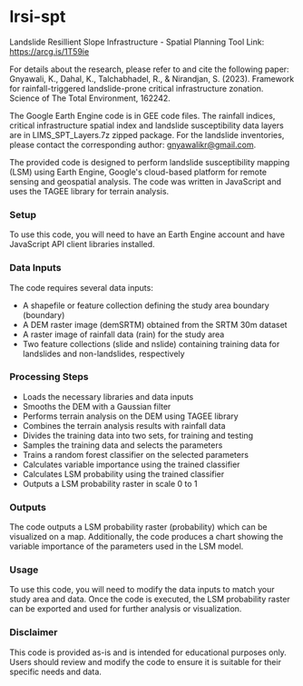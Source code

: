 # lrsi-spt
Landslide Resillient Slope Infrastructure - Spatial Planning Tool
Link:
https://arcg.is/1T59ie

For details about the research, please refer to and cite the following paper: 
Gnyawali, K., Dahal, K., Talchabhadel, R., & Nirandjan, S. (2023). Framework for rainfall-triggered landslide-prone critical infrastructure zonation. Science of The Total Environment, 162242.

The Google Earth Engine code is in GEE code files.
The rainfall indices, critical infrastructure spatial index and landslide susceptibility data layers are in LIMS_SPT_Layers.7z zipped package. 
For the landslide inventories, please contact the corresponding author: gnyawalikr@gmail.com.

The provided code is designed to perform landslide susceptibility mapping (LSM) using Earth Engine, Google's cloud-based platform for remote sensing and geospatial analysis. The code was written in JavaScript and uses the TAGEE library for terrain analysis.

### Setup
To use this code, you will need to have an Earth Engine account and have JavaScript API client libraries installed.

### Data Inputs
The code requires several data inputs:

- A shapefile or feature collection defining the study area boundary (boundary)
- A DEM raster image (demSRTM) obtained from the SRTM 30m dataset
- A raster image of rainfall data (rain) for the study area
- Two feature collections (slide and nslide) containing training data for landslides and non-landslides, respectively

### Processing Steps
- Loads the necessary libraries and data inputs
- Smooths the DEM with a Gaussian filter
- Performs terrain analysis on the DEM using TAGEE library
- Combines the terrain analysis results with rainfall data
- Divides the training data into two sets, for training and testing
- Samples the training data and selects the parameters
- Trains a random forest classifier on the selected parameters
- Calculates variable importance using the trained classifier
- Calculates LSM probability using the trained classifier
- Outputs a LSM probability raster in scale 0 to 1

### Outputs
The code outputs a LSM probability raster (probability) which can be visualized on a map. Additionally, the code produces a chart showing the variable importance of the parameters used in the LSM model.

### Usage
To use this code, you will need to modify the data inputs to match your study area and data. Once the code is executed, the LSM probability raster can be exported and used for further analysis or visualization.

### Disclaimer
This code is provided as-is and is intended for educational purposes only. Users should review and modify the code to ensure it is suitable for their specific needs and data.



